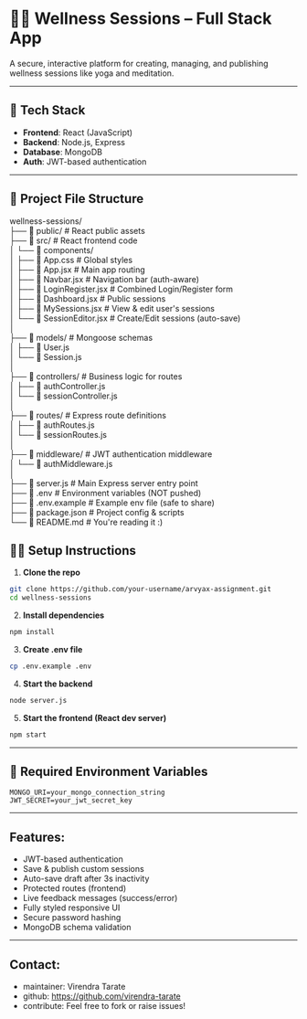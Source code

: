 # 🧘‍♀️ Wellness Sessions – Full Stack App

A secure, interactive platform for creating, managing, and publishing wellness sessions like yoga and meditation.

---

## 🚀 Tech Stack

- **Frontend**: React (JavaScript)
- **Backend**: Node.js, Express
- **Database**: MongoDB
- **Auth**: JWT-based authentication

---

## 📁 Project File Structure

wellness-sessions/  
├── 📁 public/ # React public assets  
├── 📁 src/ # React frontend code  
│ └── 📁 components/  
│ ├── 🔸 App.css # Global styles  
│ ├── 🔸 App.jsx # Main app routing  
│ ├── 🔸 Navbar.jsx # Navigation bar (auth-aware)  
│ ├── 🔸 LoginRegister.jsx # Combined Login/Register form  
│ ├── 🔸 Dashboard.jsx # Public sessions  
│ ├── 🔸 MySessions.jsx # View & edit user's sessions  
│ └── 🔸 SessionEditor.jsx # Create/Edit sessions (auto-save)  
│  
├── 📁 models/ # Mongoose schemas  
│ ├── 🔸 User.js  
│ └── 🔸 Session.js  
│  
├── 📁 controllers/ # Business logic for routes  
│ ├── 🔸 authController.js  
│ └── 🔸 sessionController.js  
│  
├── 📁 routes/ # Express route definitions  
│ ├── 🔸 authRoutes.js  
│ └── 🔸 sessionRoutes.js  
│  
├── 📁 middleware/ # JWT authentication middleware  
│ └── 🔸 authMiddleware.js  
│  
├── 🔸 server.js # Main Express server entry point  
├── 🔸 .env # Environment variables (NOT pushed)  
├── 🔸 .env.example # Example env file (safe to share)  
├── 🔸 package.json # Project config & scripts  
└── 🔸 README.md # You're reading it :)  

## 🧑‍💻 Setup Instructions

1. **Clone the repo**
```bash
git clone https://github.com/your-username/arvyax-assignment.git
cd wellness-sessions
```

2. **Install dependencies**
```bash
npm install
```

3. **Create .env file**
```bash
cp .env.example .env
```

4. **Start the backend**
```bash
node server.js
```

5. **Start the frontend (React dev server)**
```bash
npm start
```
---

## 🔐 Required Environment Variables
```env
MONGO_URI=your_mongo_connection_string
JWT_SECRET=your_jwt_secret_key
```
---

## Features:
  - JWT-based authentication
  - Save & publish custom sessions
  - Auto-save draft after 3s inactivity
  - Protected routes (frontend)
  - Live feedback messages (success/error)
  - Fully styled responsive UI
  - Secure password hashing
  - MongoDB schema validation

---

## Contact:
  - maintainer: Virendra Tarate
  - github: https://github.com/virendra-tarate
  - contribute: Feel free to fork or raise issues!
